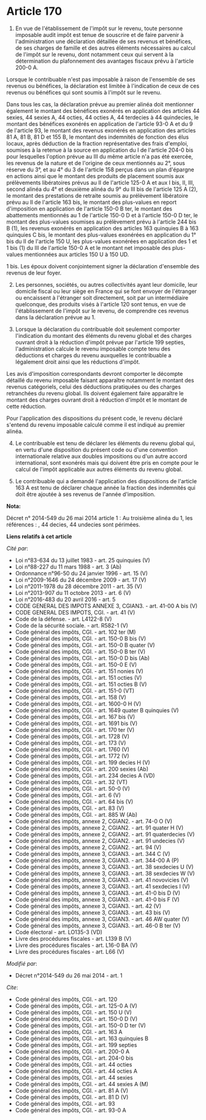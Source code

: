 # Article 170

1. En vue de l'établissement de l'impôt sur le revenu, toute personne imposable audit impôt est tenue de souscrire et de
faire parvenir à l'administration une déclaration détaillée de ses revenus et bénéfices, de ses charges de famille et des
autres éléments nécessaires au calcul de l'impôt sur le revenu, dont notamment ceux qui servent à la détermination du
plafonnement des avantages fiscaux prévu à l'article 200-0 A. 

Lorsque le contribuable n'est pas imposable à raison de l'ensemble de ses revenus ou bénéfices, la déclaration est limitée à
l'indication de ceux de ces revenus ou bénéfices qui sont soumis à l'impôt sur le revenu. 

Dans tous les cas, la déclaration prévue au premier alinéa doit mentionner également le montant des bénéfices exonérés en
application des articles 44 sexies, 44 sexies A, 44 octies, 44 octies A, 44 terdecies à 44 quindecies, le montant des
bénéfices exonérés en application de l'article 93-0 A et du 9 de l'article 93, le montant des revenus exonérés en application
des articles 81 A, 81 B, 
81 D et 155 B, le montant des indemnités de fonction des élus locaux, après déduction de la fraction représentative des frais
d'emploi, soumises à la retenue à la source en application du I de l'article 204-0 bis pour lesquelles l'option prévue au III
du même article n'a pas été exercée, les revenus de la nature et de l'origine de ceux mentionnés au 2°, sous réserve du 3°,
et au 4° du 3 de l'article 158 perçus dans un plan d'épargne en actions ainsi que le montant des produits de placement soumis
aux prélèvements libératoires prévus au II de l'article 125-0 A et aux I bis, II, III, second alinéa du 4° et deuxième alinéa
du 9° du III bis de l'article 125 A (2), le montant des prestations de retraite soumis au prélèvement libératoire prévu au II
de l'article 163 bis, le montant des plus-values en report d'imposition en application de l'article 150-0 B ter, le montant
des abattements mentionnés au 1 de l'article 150-0 D et à l'article 150-0 D ter, le montant des plus-values soumises au
prélèvement prévu à l'article 244 bis B (1), les revenus exonérés en application des articles 163 quinquies B à 163 quinquies
C bis, le montant des plus-values exonérées en application du 1° bis du II de l'article 150 U, les plus-values exonérées en
application des 1 et 1 bis (1) du III de l'article 150-0 A et le montant net imposable des plus-values mentionnées aux
articles 150 U à 150 UD. 

1 bis. Les époux doivent conjointement signer la déclaration d'ensemble des revenus de leur foyer. 

2. Les personnes, sociétés, ou autres collectivités ayant leur domicile, leur domicile fiscal ou leur siège en France qui se
font envoyer de l'étranger ou encaissent à l'étranger soit directement, soit par un intermédiaire quelconque, des produits
visés à l'article 120 sont tenus, en vue de l'établissement de l'impôt sur le revenu, de comprendre ces revenus dans la
déclaration prévue au 1.

3. Lorsque la déclaration du contribuable doit seulement comporter l'indication du montant des éléments du revenu global et
des charges ouvrant droit à la réduction d'impôt prévue par l'article 199 septies, l'administration calcule le revenu
imposable compte tenu des déductions et charges du revenu auxquelles le contribuable a légalement droit ainsi que les
réductions d'impôt. 

Les avis d'imposition correspondants devront comporter le décompte détaillé du revenu imposable faisant apparaître notamment
le montant des revenus catégoriels, celui des déductions pratiquées ou des charges retranchées du revenu global. Ils doivent
également faire apparaître le montant des charges ouvrant droit à réduction d'impôt et le montant de cette réduction. 

Pour l'application des dispositions du présent code, le revenu déclaré s'entend du revenu imposable calculé comme il est
indiqué au premier alinéa. 

4. Le contribuable est tenu de déclarer les éléments du revenu global qui, en vertu d'une disposition du présent code ou
d'une convention internationale relative aux doubles impositions ou d'un autre accord international, sont exonérés mais qui
doivent être pris en compte pour le calcul de l'impôt applicable aux autres éléments du revenu global. 

5. Le contribuable qui a demandé l'application des dispositions de l'article 163 A est tenu de déclarer chaque année la
fraction des indemnités qui doit être ajoutée à ses revenus de l'année d'imposition.

**Nota:**

Décret n° 2014-549 du 26 mai 2014 article 1 : Au troisième alinéa du 1, les références : , 44 decies, 44 undecies sont
périmées.

**Liens relatifs à cet article**

_Cité par_:

  - Loi n°83-634 du 13 juillet 1983 - art. 25 quinquies (V)
  - Loi n°88-227 du 11 mars 1988 - art. 3 (Ab)
  - Ordonnance n°96-50 du 24 janvier 1996 - art. 15 (V)
  - Loi n°2009-1646 du 24 décembre 2009 - art. 17 (V)
  - Loi n°2011-1978 du 28 décembre 2011 - art. 35 (V)
  - Loi n°2013-907 du 11 octobre 2013 - art. 6 (V)
  - Loi n°2016-483 du 20 avril 2016 - art. 5
  - CODE GENERAL DES IMPOTS ANNEXE 3, CGIAN3. - art. 41-00 A bis (V)
  - CODE GENERAL DES IMPOTS, CGI. - art. 41 (V)
  - Code de la défense. - art. L4122-8 (V)
  - Code de la sécurité sociale. - art. R582-1 (V)
  - Code général des impôts, CGI. - art. 102 ter (M)
  - Code général des impôts, CGI. - art. 150-0 B bis (V)
  - Code général des impôts, CGI. - art. 150-0 B quater (V)
  - Code général des impôts, CGI. - art. 150-0 B ter (V)
  - Code général des impôts, CGI. - art. 150-0 D bis (Ab)
  - Code général des impôts, CGI. - art. 150-0 E (V)
  - Code général des impôts, CGI. - art. 151 nonies (V)
  - Code général des impôts, CGI. - art. 151 octies (V)
  - Code général des impôts, CGI. - art. 151 octies B (V)
  - Code général des impôts, CGI. - art. 151-0 (VT)
  - Code général des impôts, CGI. - art. 158 (V)
  - Code général des impôts, CGI. - art. 1600-0 H (V)
  - Code général des impôts, CGI. - art. 1649 quater B quinquies (V)
  - Code général des impôts, CGI. - art. 167 bis (V)
  - Code général des impôts, CGI. - art. 1691 bis (V)
  - Code général des impôts, CGI. - art. 170 ter (V)
  - Code général des impôts, CGI. - art. 1728 (V)
  - Code général des impôts, CGI. - art. 173 (V)
  - Code général des impôts, CGI. - art. 1760 (V)
  - Code général des impôts, CGI. - art. 1772 (V)
  - Code général des impôts, CGI. - art. 199 decies H (V)
  - Code général des impôts, CGI. - art. 200 sexies (Ab)
  - Code général des impôts, CGI. - art. 234 decies A (VD)
  - Code général des impôts, CGI. - art. 32 (VT)
  - Code général des impôts, CGI. - art. 50-0 (V)
  - Code général des impôts, CGI. - art. 6 (V)
  - Code général des impôts, CGI. - art. 64 bis (V)
  - Code général des impôts, CGI. - art. 83 (V)
  - Code général des impôts, CGI. - art. 885 W (Ab)
  - Code général des impôts, annexe 2, CGIAN2. - art. 74-0 O (V)
  - Code général des impôts, annexe 2, CGIAN2. - art. 91 quater H (V)
  - Code général des impôts, annexe 2, CGIAN2. - art. 91 quaterdecies (V)
  - Code général des impôts, annexe 2, CGIAN2. - art. 91 undecies (V)
  - Code général des impôts, annexe 2, CGIAN2. - art. 94 (V)
  - Code général des impôts, annexe 3, CGIAN3. - art. 344 C (V)
  - Code général des impôts, annexe 3, CGIAN3. - art. 344-00 A (P)
  - Code général des impôts, annexe 3, CGIAN3. - art. 38 sexdecies U (V)
  - Code général des impôts, annexe 3, CGIAN3. - art. 38 sexdecies W (V)
  - Code général des impôts, annexe 3, CGIAN3. - art. 41 novovicies (V)
  - Code général des impôts, annexe 3, CGIAN3. - art. 41 sexdecies I (V)
  - Code général des impôts, annexe 3, CGIAN3. - art. 41-0 bis D (V)
  - Code général des impôts, annexe 3, CGIAN3. - art. 41-0 bis F (V)
  - Code général des impôts, annexe 3, CGIAN3. - art. 42 (V)
  - Code général des impôts, annexe 3, CGIAN3. - art. 43 bis (V)
  - Code général des impôts, annexe 3, CGIAN3. - art. 46 AW quater (V)
  - Code général des impôts, annexe 3, CGIAN3. - art. 46-0 B ter (V)
  - Code électoral - art. LO135-3 (VD)
  - Livre des procédures fiscales - art. L139 B (V)
  - Livre des procédures fiscales - art. L16-0 BA (V)
  - Livre des procédures fiscales - art. L66 (V)

_Modifié par_:

  - Décret n°2014-549 du 26 mai 2014 - art. 1

_Cite_:

  - Code général des impôts, CGI. - art. 120
  - Code général des impôts, CGI. - art. 125-0 A (V)
  - Code général des impôts, CGI. - art. 150 U (V)
  - Code général des impôts, CGI. - art. 150-0 D (V)
  - Code général des impôts, CGI. - art. 150-0 D ter (V)
  - Code général des impôts, CGI. - art. 163 A
  - Code général des impôts, CGI. - art. 163 quinquies B
  - Code général des impôts, CGI. - art. 199 septies
  - Code général des impôts, CGI. - art. 200-0 A
  - Code général des impôts, CGI. - art. 204-0 bis
  - Code général des impôts, CGI. - art. 44 octies
  - Code général des impôts, CGI. - art. 44 octies A
  - Code général des impôts, CGI. - art. 44 sexies
  - Code général des impôts, CGI. - art. 44 sexies A (M)
  - Code général des impôts, CGI. - art. 81 A (V)
  - Code général des impôts, CGI. - art. 81 D (V)
  - Code général des impôts, CGI. - art. 93
  - Code général des impôts, CGI. - art. 93-0 A
